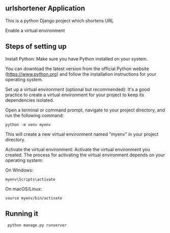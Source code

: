 ## urlshortener Application 

This is a python Django  project which shortens URL

Enable a virtual environment 

## Steps of setting up   

Install Python: Make sure you have Python installed on your system. 


You can download the latest version from the official Python website (https://www.python.org) and follow the installation instructions for your operating system. 

Set up a virtual environment (optional but recommended): It's a good practice to create a virtual environment for your project to keep its dependencies isolated. 


Open a terminal or command prompt, navigate to your project directory, and run the following command:

    python -m venv myenv

This will create a new virtual environment named "myenv" in your project directory.

Activate the virtual environment: Activate the virtual environment you created. The process for activating the virtual environment depends on your operating system:

On Windows:
     
    myenv\Scripts\activate
    
 On macOS/Linux:
    
    source myenv/bin/activate
    
    
## Running it 

     python manage.py runserver

